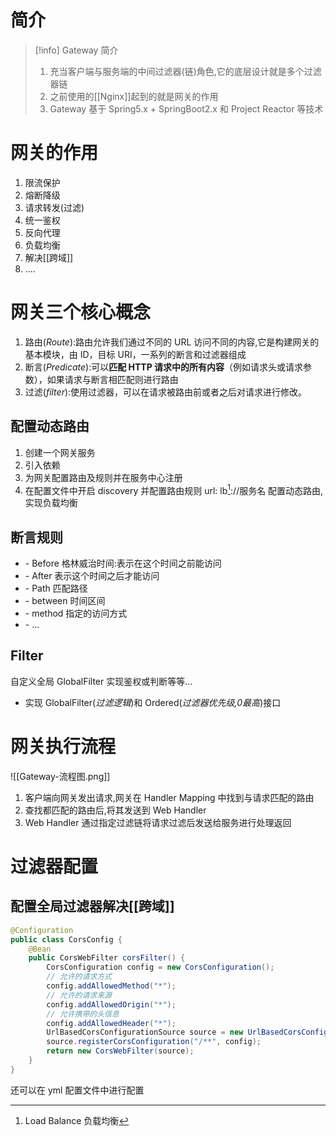 # 简介
> [!info] Gateway 简介
> 1. 充当客户端与服务端的中间过滤器(链)角色,它的底层设计就是多个过滤器链
> 3. 之前使用的[[Nginx]]起到的就是网关的作用
> 4. Gateway 基于 Spring5.x + SpringBoot2.x 和 Project Reactor 等技术

# 网关的作用
 1. 限流保护
 2. 熔断降级
 3. 请求转发(过滤)
 4. 统一鉴权
 5. 反向代理
 6. 负载均衡
 7. 解决[[跨域]]
 8. ....

# 网关三个核心概念
1. 路由(*Route*):路由允许我们通过不同的 URL 访问不同的内容,它是构建网关的基本模块，由 ID，目标 URI，一系列的断言和过滤器组成
2. 断言(*Predicate*):可以**匹配 HTTP 请求中的所有内容**（例如请求头或请求参数），如果请求与断言相匹配则进行路由
3. 过滤(*filter*):使用过滤器，可以在请求被路由前或者之后对请求进行修改。

## 配置动态路由
1. 创建一个网关服务
2. 引入依赖
3. 为网关配置路由及规则并在服务中心注册
4. 在配置文件中开启 discovery 并配置路由规则 url: lb[^lb]://服务名 配置动态路由,实现负载均衡

## 断言规则
- \- Before 格林威治时间:表示在这个时间之前能访问
- \- After 表示这个时间之后才能访问
- \- Path 匹配路径
- \- between 时间区间
- \- method 指定的访问方式
- \- ...

## Filter
自定义全局 GlobalFilter 实现鉴权或判断等等...
- 实现 GlobalFilter(*过滤逻辑*)和 Ordered(*过滤器优先级,0最高*)接口

[^lb]: Load Balance 负载均衡

# 网关执行流程 
![[Gateway-流程图.png]]
1. 客户端向网关发出请求,网关在 Handler Mapping 中找到与请求匹配的路由
2. 查找都匹配的路由后,将其发送到 Web Handler 
3. Web Handler 通过指定过滤链将请求过滤后发送给服务进行处理返回

# 过滤器配置
## 配置全局过滤器解决[[跨域]]
```java
@Configuration
public class CorsConfig {
    @Bean
    public CorsWebFilter corsFilter() {
        CorsConfiguration config = new CorsConfiguration();
        // 允许的请求方式
        config.addAllowedMethod("*");
        // 允许的请求来源
        config.addAllowedOrigin("*");
        // 允许携带的头信息
        config.addAllowedHeader("*");
        UrlBasedCorsConfigurationSource source = new UrlBasedCorsConfigurationSource(new PathPatternParser());
        source.registerCorsConfiguration("/**", config);
        return new CorsWebFilter(source);
    }
}
```
还可以在 yml 配置文件中进行配置